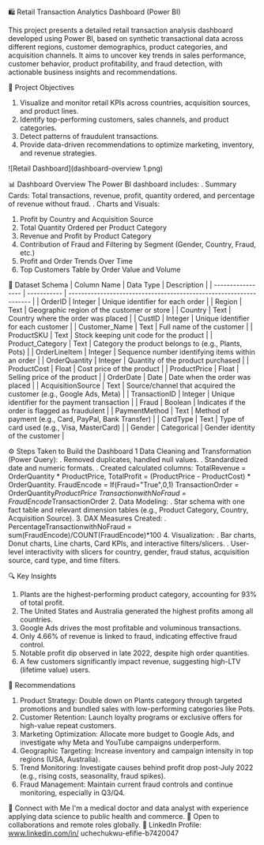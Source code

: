 🛍️ Retail Transaction Analytics Dashboard (Power BI)

This project presents a detailed retail transaction analysis dashboard developed using Power BI, based on synthetic transactional data across different regions, customer demographics, product categories, and acquisition channels. It aims to uncover key trends in sales performance, customer behavior, product profitability, and fraud detection, with actionable business insights and recommendations.


📁 Project Objectives
1.  Visualize and monitor retail KPIs across countries, acquisition sources, and product lines.
2.  Identify top-performing customers, sales channels, and product categories.
3.  Detect patterns of fraudulent transactions.
4.  Provide data-driven recommendations to optimize marketing, inventory, and revenue strategies.

![Retail Dashboard](dashboard-overview 1.png)


📊 Dashboard Overview
The Power BI dashboard includes:
.  Summary Cards: Total transactions, revenue, profit, quantity ordered, and percentage of revenue without fraud.
.  Charts and Visuals:
  1.  Profit by Country and Acquisition Source
  2.  Total Quantity Ordered per Product Category
  3.  Revenue and Profit by Product Category
  4.  Contribution of Fraud and Filtering by Segment (Gender, Country, Fraud, etc.)
  5.  Profit and Order Trends Over Time
  6.  Top Customers Table by Order Value and Volume


🧾 Dataset Schema
| Column Name       | Data Type   | Description                                                        |
| ----------------- | ----------- | ------------------------------------------------------------------ |
| OrderID           | Integer     | Unique identifier for each order                                   |
| Region            | Text        | Geographic region of the customer or store                         |
| Country           | Text        | Country where the order was placed                                 |
| CustID            | Integer     | Unique identifier for each customer                                |
| Customer\_Name    | Text        | Full name of the customer                                          |
| ProductSKU        | Text        | Stock keeping unit code for the product                            |
| Product\_Category | Text        | Category the product belongs to (e.g., Plants, Pots)               |
| OrderLineItem     | Integer     | Sequence number identifying items within an order                  |
| OrderQuantity     | Integer     | Quantity of the product purchased                                  |
| ProductCost       | Float       | Cost price of the product                                          |
| ProductPrice      | Float       | Selling price of the product                                       |
| OrderDate         | Date        | Date when the order was placed                                     |
| AcquisitionSource | Text        | Source/channel that acquired the customer (e.g., Google Ads, Meta) |
| TransactionID     | Integer     | Unique identifier for the payment transaction                      |
| Fraud             | Boolean     | Indicates if the order is flagged as fraudulent                    |
| PaymentMethod     | Text        | Method of payment (e.g., Card, PayPal, Bank Transfer)              |
| CardType          | Text        | Type of card used (e.g., Visa, MasterCard)                         |
| Gender            | Categorical | Gender identity of the customer                                    |


⚙️ Steps Taken to Build the Dashboard
1  Data Cleaning and Transformation (Power Query):
  .  Removed duplicates, handled null values.
  .  Standardized date and numeric formats.
  .  Created calculated columns: 
        TotalRevenue = OrderQuantity * ProductPrice, 
        TotalProfit = (ProductPrice - ProductCost) * OrderQuantity.
        FraudEncode = If(Fraud="True",0,1)
        TransactionOrder = OrderQuantity*ProductPrice
        TransactionwithNoFraud = FraudEncode*TransactionOrder
2.  Data Modeling:
  .  Star schema with one fact table and relevant dimension tables (e.g., Product Category, Country, Acquisition Source).
3.  DAX Measures Created:
  .  PercentageTransactionwithNoFraud = sum(FraudEncode)/COUNT(FraudEncode)*100
4.  Visualization:
  .  Bar charts, Donut charts, Line charts, Card KPIs, and interactive filters/slicers.
  .  User-level interactivity with slicers for country, gender, fraud status, acquisition source, card type, and time filters.


🔍 Key Insights
1.  Plants are the highest-performing product category, accounting for 93% of total profit.
2.  The United States and Australia generated the highest profits among all countries.
3.  Google Ads drives the most profitable and voluminous transactions.
4.  Only 4.66% of revenue is linked to fraud, indicating effective fraud control.
5.  Notable profit dip observed in late 2022, despite high order quantities.
6.  A few customers significantly impact revenue, suggesting high-LTV (lifetime value) users.


📌 Recommendations
1.  Product Strategy: Double down on Plants category through targeted promotions and bundled sales with low-performing categories like Pots.
2.  Customer Retention: Launch loyalty programs or exclusive offers for high-value repeat customers.
3.  Marketing Optimization: Allocate more budget to Google Ads, and investigate why Meta and YouTube campaigns underperform.
4.  Geographic Targeting: Increase inventory and campaign intensity in top regions (USA, Australia).
5.  Trend Monitoring: Investigate causes behind profit drop post-July 2022 (e.g., rising costs, seasonality, fraud spikes).
6.  Fraud Management: Maintain current fraud controls and continue monitoring, especially in Q3/Q4.


🔗 Connect with Me
I'm a medical doctor and data analyst with experience applying data science to public health and commerce.
📍 Open to collaborations and remote roles globally.
🔗 LinkedIn Profile: www.linkedin.com/in/
uchechukwu-efifie-b7420047




